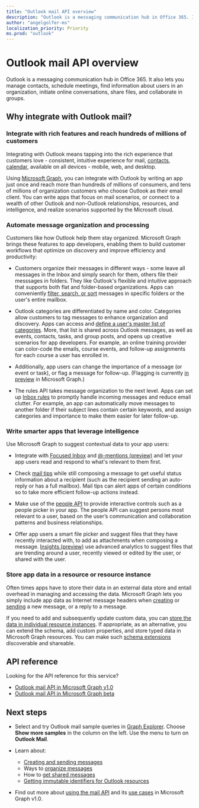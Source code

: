 ```yaml
---
title: "Outlook mail API overview"
description: "Outlook is a messaging communication hub in Office 365. It also lets you manage contacts, schedule meetings, find information about users in an organization,"
author: "angelgolfer-ms"
localization_priority: Priority
ms.prod: "outlook"
---
```


# Outlook mail API overview

Outlook is a messaging communication hub in Office 365. It also lets you manage contacts, schedule meetings, find information about users in an organization,
initiate online conversations, share files, and collaborate in groups.

## Why integrate with Outlook mail?

### Integrate with rich features and reach hundreds of millions of customers

Integrating with Outlook means tapping into the rich experience that customers love - consistent, intuitive experience for mail, [contacts](outlook-contacts-concept-overview.md), [calendar](outlook-calendar-concept-overview.md), available on all devices - mobile, web, and desktop.

Using [Microsoft Graph](overview.md), you can integrate with Outlook by writing an app just once and reach more than hundreds of millions of consumers,
and tens of millions of organization customers who choose Outlook as their email client. You can write apps that focus on mail scenarios, or
connect to a wealth of other Outlook and non-Outlook relationships, resources, and intelligence, and realize scenarios supported by the Microsoft cloud.

### Automate message organization and processing

Customers like how Outlook help them stay organized. Microsoft Graph brings these features to app developers, enabling them to build customer workflows that optimize on discovery and improve efficiency and productivity:

- Customers organize their messages in different ways - some leave all messages in the Inbox and simply search for them, others file their messsages in folders. They like Outlook's flexible and intuitive approach that supports both flat and folder-based organizations. Apps can conveniently [filter, search, or sort](query-parameters.md) messages in specific folders or the user's entire mailbox.

- Outlook categories are differentiated by name and color. Categories allow customers to tag messages to enhance organization and discovery. Apps can access and [define a user's master list of categories](/graph/api/outlookuser-post-mastercategories?view=graph-rest-1.0). More, that list is shared across Outlook messages,
as well as events, contacts, tasks, and group posts, and opens up creative scenarios for app developers. For example, an online training provider can color-code the emails, course events, and follow-up assignments for each course a user has enrolled in.

- Additionally, app users can change the importance of a message (or event or task), or flag a message for follow-up. (Flagging is currently [in preview](versioning-and-support.md#beta-version) in Microsoft Graph.)

- The rules API takes message organization to the next level. Apps can set up [Inbox rules](/graph/api/resources/messagerule?view=graph-rest-1.0) to promptly handle incoming messages and reduce email clutter. For example, an app can automatically move messages to another folder if their subject lines contain certain keywords, and assign categories and importance to make them easier for later follow-up.

### Write smarter apps that leverage intelligence

Use Microsoft Graph to suggest contextual data to your app users:

- Integrate with [Focused Inbox](/graph/api/resources/manage-focused-inbox?view=graph-rest-1.0) and [@-mentions (preview)](/graph/api/message-get?view=graph-rest-beta#request-2) and let your app users read and respond to what's relevant to them first.

- Check [mail tips](/graph/api/resources/mailtips?view=graph-rest-1.0) while still composing a message to get useful status information about a recipient (such as the recipient sending an auto-reply or has a full mailbox). Mail tips can alert apps of certain conditions so to take more efficient follow-up actions instead.

- Make use of the [people API](people-example.md) to provide interactive controls such as a people picker in your app. The people API can suggest persons most relevant to a user, based on the user’s communication and collaboration patterns and business relationships.

- Offer app users a smart file picker and suggest files that they have recently interacted with, to add as attachments when composing a message. [Insights (preview)](/graph/api/resources/insights?view=graph-rest-beta) use advanced analytics to suggest files that are trending around a user, recently viewed or edited by the user, or shared with the user.


### Store app data in a resource or resource instance

Often times apps have to store their data in an external data store and entail overhead in managing and accessing the data. Microsoft Graph lets you simply include app data as Internet message headers when [creating](/graph/api/user-post-messages?view=graph-rest-1.0#request-2) or [sending](/graph/api/user-sendmail?view=graph-rest-1.0#request-2) a new message, or a reply to a message.

If you need to add and subsequently update custom data, you can [store the data in individual resource instances](extensibility-overview.md#open-extensions). If appropriate, as an alternative, you can extend the schema, add custom properties, and store typed data in Microsoft Graph resources. You can make such [schema extensions](extensibility-overview.md#schema-extensions) discoverable and shareable.

## API reference
Looking for the API reference for this service?

- [Outlook mail API in Microsoft Graph v1.0](/graph/api/resources/mail-api-overview?view=graph-rest-1.0)
- [Outlook mail API in Microsoft Graph beta](/graph/api/resources/mail-api-overview?view=graph-rest-beta)


## Next steps

- Select and try Outlook mail sample queries in [Graph Explorer](https://developer.microsoft.com/graph/graph-explorer/?request=me%2Fmessages&version=v1.0). Choose **Show more samples** in the column on the left. Use the menu to turn on **Outlook Mail**.
- Learn about:

  - [Creating and sending messages](outlook-create-send-messages.md)
  - Ways to [organize messages](outlook-organize-messages.md)
  - How to [get shared messages](outlook-share-messages-folders.md)
  - [Getting immutable identifiers for Outlook resources](outlook-immutable-id.md)

- Find out more about [using the mail API](/graph/api/resources/mail-api-overview?view=graph-rest-1.0) and its [use cases](/graph/api/resources/mail-api-overview?view=graph-rest-1.0#common-use-cases) in Microsoft Graph v1.0.


